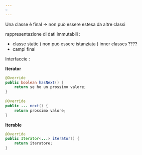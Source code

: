 ```yaml
---
~
---
```


Una classe è final -> non può essere estesa da altre classi 

rappresentazione di dati immutabili : 
+ classe static ( non può essere istanziata ) inner classes ????
+ campi final

Interfaccie : 

**Iterator**

```java
@Override  
public boolean hasNext() {  
    return se ho un prossimo valore;  
}  
  
@Override  
public ... next() {  
    return prossimo valore;  
}
```


**Iterable** 

```java
@Override  
public Iterator<...> iterator() {  
    return iteratore;  
}
```